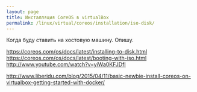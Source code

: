 ```yaml
---
layout: page
title: Инсталляция CoreOS в virtualBox
permalink: /linux/virtual/coreos/installation/iso-disk/
---
```


Когда буду ставить на хостовую машину. Опишу.


https://coreos.com/os/docs/latest/installing-to-disk.html
https://coreos.com/os/docs/latest/booting-with-iso.html
http://www.youtube.com/watch?v=yiWa0KFJDfI


http://www.liberidu.com/blog/2015/04/11/basic-newbie-install-coreos-on-virtualbox-getting-started-with-docker/
